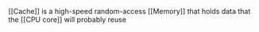 [[Cache]] is a high-speed random-access [[Memory]] that holds data that the [[CPU core]] will probably reuse